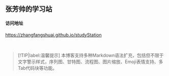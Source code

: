 ## 张芳帅的学习站

#### 访问地址

https://zhangfangshuai.github.io/studyStation

<br>

> [!TIP|label:温馨提示]
> 本博客支持多种Markdown语法扩充，包括但不限于文字警示样式，序列图、甘特图、流程图、图片缩放、Emoji表情支持、多Tab代码块等功能。
